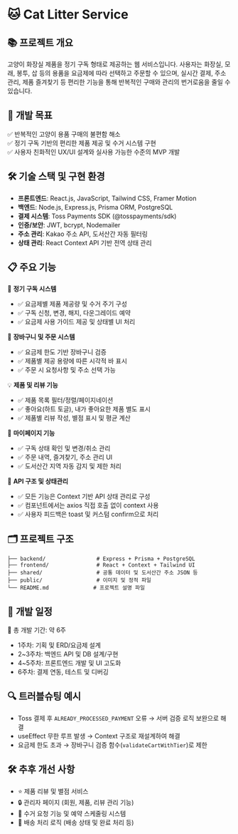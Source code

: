 # 🐱 Cat Litter Service

## 📚 프로젝트 개요
고양이 화장실 제품을 정기 구독 형태로 제공하는 웹 서비스입니다. 사용자는 화장실, 모래, 봉투, 삽 등의 용품을 요금제에 따라 선택하고 주문할 수 있으며, 실시간 결제, 주소 관리, 제품 즐겨찾기 등 편리한 기능을 통해 반복적인 구매와 관리의 번거로움을 줄일 수 있습니다.

## 🎯 개발 목표
✅ 반복적인 고양이 용품 구매의 불편함 해소  
✅ 정기 구독 기반의 편리한 제품 제공 및 수거 시스템 구현  
✅ 사용자 친화적인 UX/UI 설계와 실사용 가능한 수준의 MVP 개발

## 🛠️ 기술 스택 및 구현 환경
- **프론트엔드**: React.js, JavaScript, Tailwind CSS, Framer Motion
- **백엔드**: Node.js, Express.js, Prisma ORM, PostgreSQL
- **결제 시스템**: Toss Payments SDK (@tosspayments/sdk)
- **인증/보안**: JWT, bcrypt, Nodemailer
- **주소 관리**: Kakao 주소 API, 도서산간 자동 필터링
- **상태 관리**: React Context API 기반 전역 상태 관리

## 📋 주요 기능

🧾 **정기 구독 시스템**
- ✅ 요금제별 제품 제공량 및 수거 주기 구성
- ✅ 구독 신청, 변경, 해지, 다운그레이드 예약
- ✅ 요금제 사용 가이드 제공 및 상태별 UI 처리

🛒 **장바구니 및 주문 시스템**
- ✅ 요금제 한도 기반 장바구니 검증
- ✅ 제품별 제공 용량에 따른 시각적 바 표시
- ✅ 주문 시 요청사항 및 주소 선택 가능

💡 **제품 및 리뷰 기능**
- ✅ 제품 목록 필터/정렬/페이지네이션
- ✅ 좋아요(하트 토글), 내가 좋아요한 제품 별도 표시
- ✅ 제품별 리뷰 작성, 별점 표시 및 평균 계산

🏡 **마이페이지 기능**
- ✅ 구독 상태 확인 및 변경/취소 관리
- ✅ 주문 내역, 즐겨찾기, 주소 관리 UI
- ✅ 도서산간 지역 자동 감지 및 제한 처리

📡 **API 구조 및 상태관리**
- ✅ 모든 기능은 Context 기반 API 상태 관리로 구성
- ✅ 컴포넌트에서는 axios 직접 호출 없이 context 사용
- ✅ 사용자 피드백은 toast 및 커스텀 confirm으로 처리

## 🗂 프로젝트 구조
```
├── backend/                # Express + Prisma + PostgreSQL
├── frontend/               # React + Context + Tailwind UI
├── shared/                 # 공통 데이터 및 도서산간 주소 JSON 등
├── public/                 # 이미지 및 정적 파일
└── README.md              # 프로젝트 설명 파일
```

## 📅 개발 일정
📆 총 개발 기간: 약 6주
- 1주차: 기획 및 ERD/요금제 설계
- 2~3주차: 백엔드 API 및 DB 설계/구현
- 4~5주차: 프론트엔드 개발 및 UI 고도화
- 6주차: 결제 연동, 테스트 및 디버깅

## 🔍 트러블슈팅 예시
- Toss 결제 후 `ALREADY_PROCESSED_PAYMENT` 오류 → 서버 검증 로직 보완으로 해결
- useEffect 무한 루프 발생 → Context 구조로 재설계하여 해결
- 요금제 한도 초과 → 장바구니 검증 함수(`validateCartWithTier`)로 제한

## 🛠️ 추후 개선 사항
- ⭐ 제품 리뷰 및 별점 서비스
- 🔒 관리자 페이지 (회원, 제품, 리뷰 관리 기능)
- 🔁 수거 요청 기능 및 예약 스케줄링 시스템
- 🚚 배송 처리 로직 (배송 상태 및 완료 처리 등)